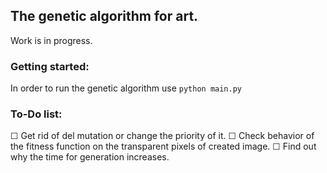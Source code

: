 ## The genetic algorithm for art.
Work is in progress.

### Getting started:
In order to run the genetic algorithm use 
```python main.py```

### To-Do list:
☐ Get rid of del mutation or change the priority of it.
☐ Check behavior of the fitness function on the transparent pixels of created image.
☐ Find out why the time for generation increases.


